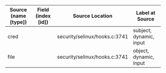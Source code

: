 | Source (name [type]) | Field (index [id]) | Source Location               | Label at Source             |
|----------------------|--------------------|-------------------------------|-----------------------------|
| cred                 |                    | security/selinux/hooks.c:3741 | subject, dynamic, input     |
| file                 |                    | security/selinux/hooks.c:3741 | object, dynamic, input      |










